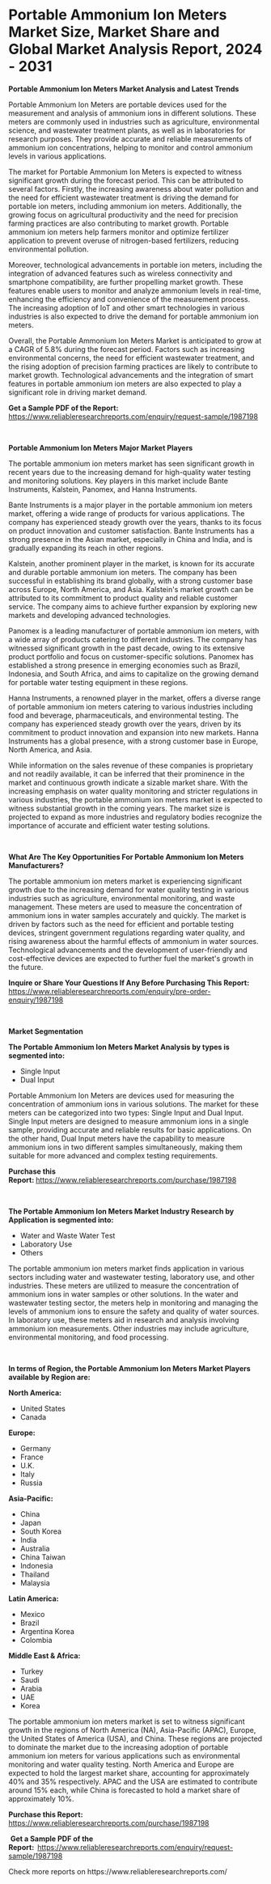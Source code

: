 <p><h1>Portable Ammonium Ion Meters Market Size, Market Share and Global Market Analysis Report, 2024 - 2031</h1></p><p><strong>Portable Ammonium Ion Meters Market Analysis and Latest Trends</strong></p>
<p><p>Portable Ammonium Ion Meters are portable devices used for the measurement and analysis of ammonium ions in different solutions. These meters are commonly used in industries such as agriculture, environmental science, and wastewater treatment plants, as well as in laboratories for research purposes. They provide accurate and reliable measurements of ammonium ion concentrations, helping to monitor and control ammonium levels in various applications.</p><p>The market for Portable Ammonium Ion Meters is expected to witness significant growth during the forecast period. This can be attributed to several factors. Firstly, the increasing awareness about water pollution and the need for efficient wastewater treatment is driving the demand for portable ion meters, including ammonium ion meters. Additionally, the growing focus on agricultural productivity and the need for precision farming practices are also contributing to market growth. Portable ammonium ion meters help farmers monitor and optimize fertilizer application to prevent overuse of nitrogen-based fertilizers, reducing environmental pollution.</p><p>Moreover, technological advancements in portable ion meters, including the integration of advanced features such as wireless connectivity and smartphone compatibility, are further propelling market growth. These features enable users to monitor and analyze ammonium levels in real-time, enhancing the efficiency and convenience of the measurement process. The increasing adoption of IoT and other smart technologies in various industries is also expected to drive the demand for portable ammonium ion meters.</p><p>Overall, the Portable Ammonium Ion Meters Market is anticipated to grow at a CAGR of 5.8% during the forecast period. Factors such as increasing environmental concerns, the need for efficient wastewater treatment, and the rising adoption of precision farming practices are likely to contribute to market growth. Technological advancements and the integration of smart features in portable ammonium ion meters are also expected to play a significant role in driving market demand.</p></p>
<p><strong>Get a Sample PDF of the Report:&nbsp;</strong> <a href="https://www.reliableresearchreports.com/enquiry/request-sample/1987198">https://www.reliableresearchreports.com/enquiry/request-sample/1987198</a></p>
<p>&nbsp;</p>
<p><strong>Portable Ammonium Ion Meters Major Market Players</strong></p>
<p><p>The portable ammonium ion meters market has seen significant growth in recent years due to the increasing demand for high-quality water testing and monitoring solutions. Key players in this market include Bante Instruments, Kalstein, Panomex, and Hanna Instruments.</p><p>Bante Instruments is a major player in the portable ammonium ion meters market, offering a wide range of products for various applications. The company has experienced steady growth over the years, thanks to its focus on product innovation and customer satisfaction. Bante Instruments has a strong presence in the Asian market, especially in China and India, and is gradually expanding its reach in other regions.</p><p>Kalstein, another prominent player in the market, is known for its accurate and durable portable ammonium ion meters. The company has been successful in establishing its brand globally, with a strong customer base across Europe, North America, and Asia. Kalstein's market growth can be attributed to its commitment to product quality and reliable customer service. The company aims to achieve further expansion by exploring new markets and developing advanced technologies.</p><p>Panomex is a leading manufacturer of portable ammonium ion meters, with a wide array of products catering to different industries. The company has witnessed significant growth in the past decade, owing to its extensive product portfolio and focus on customer-specific solutions. Panomex has established a strong presence in emerging economies such as Brazil, Indonesia, and South Africa, and aims to capitalize on the growing demand for portable water testing equipment in these regions.</p><p>Hanna Instruments, a renowned player in the market, offers a diverse range of portable ammonium ion meters catering to various industries including food and beverage, pharmaceuticals, and environmental testing. The company has experienced steady growth over the years, driven by its commitment to product innovation and expansion into new markets. Hanna Instruments has a global presence, with a strong customer base in Europe, North America, and Asia.</p><p>While information on the sales revenue of these companies is proprietary and not readily available, it can be inferred that their prominence in the market and continuous growth indicate a sizable market share. With the increasing emphasis on water quality monitoring and stricter regulations in various industries, the portable ammonium ion meters market is expected to witness substantial growth in the coming years. The market size is projected to expand as more industries and regulatory bodies recognize the importance of accurate and efficient water testing solutions.</p></p>
<p>&nbsp;</p>
<p><strong>What Are The Key Opportunities For Portable Ammonium Ion Meters Manufacturers?</strong></p>
<p><p>The portable ammonium ion meters market is experiencing significant growth due to the increasing demand for water quality testing in various industries such as agriculture, environmental monitoring, and waste management. These meters are used to measure the concentration of ammonium ions in water samples accurately and quickly. The market is driven by factors such as the need for efficient and portable testing devices, stringent government regulations regarding water quality, and rising awareness about the harmful effects of ammonium in water sources. Technological advancements and the development of user-friendly and cost-effective devices are expected to further fuel the market's growth in the future.</p></p>
<p><strong>Inquire or Share Your Questions If Any Before Purchasing This Report:</strong> <a href="https://www.reliableresearchreports.com/enquiry/pre-order-enquiry/1987198">https://www.reliableresearchreports.com/enquiry/pre-order-enquiry/1987198</a></p>
<p>&nbsp;</p>
<p><strong>Market Segmentation</strong></p>
<p><strong>The Portable Ammonium Ion Meters Market Analysis by types is segmented into:</strong></p>
<p><ul><li>Single Input</li><li>Dual Input</li></ul></p>
<p><p>Portable Ammonium Ion Meters are devices used for measuring the concentration of ammonium ions in various solutions. The market for these meters can be categorized into two types: Single Input and Dual Input. Single Input meters are designed to measure ammonium ions in a single sample, providing accurate and reliable results for basic applications. On the other hand, Dual Input meters have the capability to measure ammonium ions in two different samples simultaneously, making them suitable for more advanced and complex testing requirements.</p></p>
<p><strong>Purchase this Report:&nbsp;</strong><a href="https://www.reliableresearchreports.com/purchase/1987198">https://www.reliableresearchreports.com/purchase/1987198</a></p>
<p>&nbsp;</p>
<p><strong>The Portable Ammonium Ion Meters Market Industry Research by Application is segmented into:</strong></p>
<p><ul><li>Water and Waste Water Test</li><li>Laboratory Use</li><li>Others</li></ul></p>
<p><p>The portable ammonium ion meters market finds application in various sectors including water and wastewater testing, laboratory use, and other industries. These meters are utilized to measure the concentration of ammonium ions in water samples or other solutions. In the water and wastewater testing sector, the meters help in monitoring and managing the levels of ammonium ions to ensure the safety and quality of water sources. In laboratory use, these meters aid in research and analysis involving ammonium ion measurements. Other industries may include agriculture, environmental monitoring, and food processing.</p></p>
<p>&nbsp;</p>
<p><strong>In terms of Region, the Portable Ammonium Ion Meters Market Players available by Region are:</strong></p>
<p>
    <p> <strong> North America: </strong>
        <ul>
            <li>United States</li>
            <li>Canada</li>
        </ul>
        </p> 
    <p> <strong> Europe: </strong>
        <ul>
            <li>Germany</li>
            <li>France</li>
            <li>U.K.</li>
            <li>Italy</li>
            <li>Russia</li>
        </ul>
        </p> 
    <p> <strong> Asia-Pacific: </strong>
        <ul>
            <li>China</li>
            <li>Japan</li>
            <li>South Korea</li>
            <li>India</li>
            <li>Australia</li>
            <li>China Taiwan</li>
            <li>Indonesia</li>
            <li>Thailand</li>
            <li>Malaysia</li>
        </ul>
        </p> 
    <p> <strong> Latin America: </strong>
        <ul>
            <li>Mexico</li>
            <li>Brazil</li>
            <li>Argentina Korea</li>
            <li>Colombia</li>
        </ul>
        </p> 
    <p> <strong> Middle East & Africa: </strong>
        <ul>
            <li>Turkey</li>
            <li>Saudi</li>
            <li>Arabia</li>
            <li>UAE</li>
            <li>Korea</li>
        </ul>
    </p>
    </p>
<p><p>The portable ammonium ion meters market is set to witness significant growth in the regions of North America (NA), Asia-Pacific (APAC), Europe, the United States of America (USA), and China. These regions are projected to dominate the market due to the increasing adoption of portable ammonium ion meters for various applications such as environmental monitoring and water quality testing. North America and Europe are expected to hold the largest market share, accounting for approximately 40% and 35% respectively. APAC and the USA are estimated to contribute around 15% each, while China is forecasted to hold a market share of approximately 10%.</p></p>
<p><strong>Purchase this Report: </strong><a href="https://www.reliableresearchreports.com/purchase/1987198">https://www.reliableresearchreports.com/purchase/1987198</a></p>
<p>&nbsp;<strong>Get a Sample PDF of the Report:&nbsp;&nbsp;</strong><a href="https://www.reliableresearchreports.com/enquiry/request-sample/1987198">https://www.reliableresearchreports.com/enquiry/request-sample/1987198</a></p>
<p><strong></strong></p>
<p>Check more reports on https://www.reliableresearchreports.com/</p>